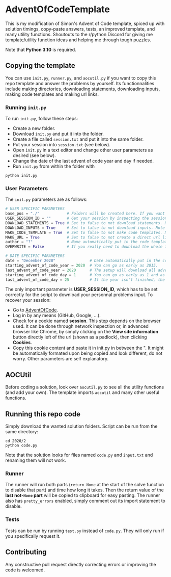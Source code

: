 # AdventOfCodeTemplate

This is my modification of Simon's Advent of Code template, spiced up with solution timings, copy-paste answers, tests,
an improved template, and many utility functions. Shoutouts to the r/python Discord for giving me template/utility
function ideas and helping me through tough puzzles.

Note that **Python 3.10** is required.

## Copying the template

You can use `init.py`, `runner.py`, and `aocutil.py` if you want to copy this repo template and answer the problems by yourself. 
Its functionnalities include making directories, downloading statements, downloading inputs, making code templates and making url links.

### Running `init.py`

To run `init.py`, follow these steps:
* Create a new folder.
* Download `init.py` and put it into the folder.
* Create a file called `session.txt` and put it into the same folder.
* Put your session into `session.txt` (see below).
* Open `init.py` in a text editor and change other user parameters as desired (see below).
* Change the date of the last advent of code year and day if needed.
* Run `init.py` from within the folder with
```shell
python init.py
```

### User Parameters

The `init.py` parameters are as follows:
```python
# USER SPECIFIC PARAMETERS
base_pos = "./"            # Folders will be created here. If you want to make a parent folder, change this to ex "./adventofcode/"
USER_SESSION_ID = ""       # Get your session by inspecting the session cookie content in your web browser while connected to adventofcode and paste it here as plain text in between the ". Leave at is to not download inputs.
DOWNLOAD_STATEMENTS = True # Set to false to not download statements. Note that only part one is downloaded (since you need to complete it to access part two)
DOWNLOAD_INPUTS = True     # Set to false to not download inputs. Note that if the USER_SESSION_ID is wrong or left empty, inputs will not be downloaded.
MAKE_CODE_TEMPLATE = True  # Set to false to not make code templates. Note that even if OVERWRITE is set to True, it will never overwrite codes.
MAKE_URL = True            # Set to false to not create a direct url link in the folder.
author = "?"               # Name automatically put in the code templates.
OVERWRITE = False          # If you really need to download the whole thing again, set this to true. As the creator said, AoC is fragile; please be gentle. Statements and Inputs do not change. This will not overwrite codes.

# DATE SPECIFIC PARAMETERS
date = "December 2020"               # Date automatically put in the code templates.
starting_advent_of_code_year = 2020  # You can go as early as 2015.
last_advent_of_code_year = 2020      # The setup will download all advent of code data up until that date included
starting_advent_of_code_day = 1      # You can go as early as 1 and as late as 25
last_advent_of_code_day = 25         # If the year isn't finished, the setup will download days up until that day included for the last year
```
The only important parameter is **USER_SESSION_ID**, which has to be set correctly for the script to download your personnal problems input.
To recover your session:
* Go to [AdventOfCode](https://adventofcode.com/).
* Log in by any means (GitHub, Google, ...).
* Check for a cookie named **session**. This step depends on the browser used. It can be done through network inspection or, in advanced browser like Chrome, by simply clicking on the **View site information** button directly left of the url (shown as a padlock), then clicking **Cookies**.
* Copy this cookie content and paste it in init.py in between the ". It might be automatically formated upon being copied and look different, do not worry.
Other parameters are self explanatory.
  
## AOCUtil

Before coding a solution, look over `aocutil.py` to see all the utility functions (and add your own). The template imports `aocutil` and many other useful functions.

## Running this repo code

Simply download the wanted solution folders.
Script can be run from the same directory:
```shell
cd 2020/2
python code.py
```
Note that the solution looks for files named `code.py` and `input.txt` and renaming them will not work.

### Runner

The runner will run both parts (`return None` at the start of the solve function to disable that part)
and time how long it takes. Then the return value of the **last not-`None` part** will be copied to clipboard for easy
pasting. The runner also has `pretty_errors` enabled, simply comment out its import statement to disable.

### Tests

Tests can be run by running `test.py` instead of `code.py`. They will only run if you specifically request it.

## Contributing

Any constructive pull request directly correcting errors or improving the code is welcomed.
